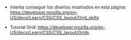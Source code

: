 - Intenta conseguir los diseños mostrados en esta página:
https://developer.mozilla.org/en-US/docs/Learn/CSS/CSS_layout/Grid_skills

- Tutorial Grid:
https://developer.mozilla.org/en-US/docs/Learn/CSS/CSS_layout/Grids


